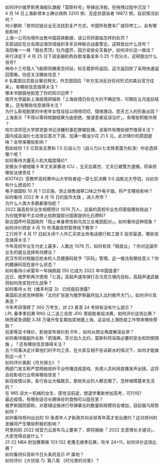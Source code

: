 如何评价俄罗斯黑海舰队旗舰「莫斯科号」导弹巡洋舰，在拖拽过程中沉没？  
4 月 14 日上海新增本土确诊病例 3200 例、无症状感染者 19872 例，目前情况如何？  
何小鹏称「若供应链企业无法找到复产方式，中国所有整车厂或将停工」，会有哪些影响？  
上海一公司向境外出售中国高铁数据，该公司将面临怎样的处罚？  
东部战区在台岛周边海空域组织多军兵种联合战备警巡，这释放出什么信号？  
洛阳唯一一株「银丝贯顶」牡丹盛开，园方安排全天看护，如何评价这一做法？  
央行决定于 4 月 25 日下调金融机构存款准备金率 0.25 个百分点，这释放出什么信号?  
神舟十三号载人飞船即将撤离空间站，标志着即将返回，这次返回除了采用快速返回策略，你还关注哪些信息？  
6 名美国议员抵台窜访两天，外交部回应「中方坚决反对任何形式的美台官方往来」，有哪些信息值得关注？  
哪本书狠狠地拓宽了你的知识边界？  
南开大学最新上海疫情研报称「上海疫情仍存在大的不确定性，可期在五月底前结束」，还有哪些信息值得关注？  
为什么影视剧里的中老年女性往往以唠唠叨叨、情绪激动、怨天尤人的形象出现？  
上海表示「不得以等待核酸结果为由拒绝、推诿患者延误治疗」，有哪些积极作用 ？  
哈尔滨师范大学原党委书记涉嫌刑事犯罪被批捕，该案件有哪些细节值得关注？  
国内成品油价七连涨后首次下调，加满一箱油少花 21.5 元，此次降价的原因是啥？会带来哪些影响？  
假如给你 1.5 亿现金支票和 1.5 亿战斗力（战斗力以七龙珠里面为标准）你会选择哪个呢？  
如何看待大疆无人机大幅度降价?  
安徽女子被结婚 9 年丈夫家暴进 ICU ，五天后离世，丈夫已被警方逮捕，将承担哪些法律责任？  
《DOTA2》受教杯高校赛中山大学败者组一穿七后决赛 3:0 战胜北大夺冠，对此你有什么想说的？  
电子烟国标 10 月 1 日实施，禁止销售烟草口味之外电子烟，将产生哪些影响？  
如何看待 2022 年 4 月 15 日的股市大跌 ，进入熊市？  
为什么人类大多数都害怕蛇？  
2022 届高校毕业生规模预计 1076 万人，这届的高校毕业生将面临哪些挑战？  
为何俄罗斯不主动停止给欧盟部分国家提供化石燃料?  
联合国呼吁英国政府「阻止单身男性和乌克兰女难民配对」，如何看待这种现象？  
如何评价西安 4 月 15 号清晨突然暂停线下教学？  
工行将于 4 月 17 日起关闭个人外汇买卖业务电话银行和工银 E 投资渠道，哪些信息值得关注？  
今年高校毕业生为史上最多，人数达 1076 万，如何有效「稳就业」？你对这届毕业生的就业选择有何建议？  
武汉市将对核酸应检未检人员健康码赋予「灰码」管理，这一做法有哪些意义？你的健康码现在是什么状态？  
如何看待小米雷军一年捐款超 150 亿成为 2022 年中国首善?  
近日，俄罗斯再次使用「匕首」高超声速导弹打击乌克兰境内目标。高超声速武器将如何改变现代化战争？  
如何看待 p 社《维多利亚 3》 已经提前泄露?  
美国前总统克林顿称「北约扩张是为俄罗斯最终加入北约敞开大门」，如何评价其表态？  
今年考研落榜了 300 万考生，对 23 甚至 24 考研有没有什么提示？  
LPL 春季季后赛 RNG 让二追三击败 JDG 晋级胜者组决赛，如何评价这场比赛？  
陕西紧急调配 3.38 万毫升恢复期血浆驰援上海，这会给上海防疫工作带来哪些帮助？  
玩家等显卡降价，影驰宣布保价到 618 ，如何从商业角度解读此举？  
如何看待俄副外长称「若瑞典、芬兰加入北约，莫斯科将采取必要的安全和防御措施 」？还有哪些信息值得关注？  
五个同事决定计算他们的平均工资，在大家互相不告诉薪水的情况下，如何才能做到这一点？  
如何评价美剧《月光骑士》？  
两部门发文称严禁网络视听平台传播违规游戏、失德人员利用直播发声出镜，这将会给影视行业带来哪些改变？  
新冠疫情以来，各行各业大幅裁员，那些失业的人都去哪了，怎样保障基本生活的？  
在 985 读大一机械的女生，感觉没前途，想退学重新参加高考，可行吗?  
最近疫情，有哪些适合长期保存的食物可以囤在家？  
俄罗斯国防部称，对基辅设施进行导弹袭击的数量和规模将会增加，目前俄乌局势如何？  
如何看待郑州出台的 10 条青年人才新政并向全球青年英才发出邀约？这对郑州的发展将产生哪些积极的影响？  
阿里妈妈 2022 经营力云发布马上要来了，即将揭秘「 2022 生意增长关键词」，大家觉得会是什么？  
21-22 NBA 附加赛黄蜂 103:132 老鹰无缘季后赛，吹羊 24+11，如何评价这场比赛？  
如何看待抖音和今日头条将显示 IP 属地？  
如何评价《大侦探 7》第八案 《时光里的访客》？  
